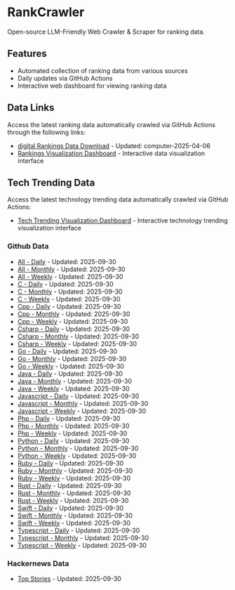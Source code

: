 # RankCrawler

Open-source LLM-Friendly Web Crawler & Scraper for ranking data.

## Features

* Automated collection of ranking data from various sources
* Daily updates via GitHub Actions
* Interactive web dashboard for viewing ranking data


## Data Links

Access the latest ranking data automatically crawled via GitHub Actions through the following links:

* [digital Rankings Data Download](https://github.com/chenjy16/RankCrawler/blob/main/data/1688/digital_computer_2025-04-06.json) - Updated: computer-2025-04-06
* [Rankings Visualization Dashboard](https://chenjy16.github.io/RankCrawler/1688_rankings.html) - Interactive data visualization interface




## Tech Trending Data

Access the latest technology trending data automatically crawled via GitHub Actions:

* [Tech Trending Visualization Dashboard](https://chenjy16.github.io/RankCrawler/tech_trending.html) - Interactive technology trending visualization interface

### Github Data

* [All - Daily](https://github.com/chenjy16/RankCrawler/blob/main/data/github/github_all_daily_2025-09-30.json) - Updated: 2025-09-30
* [All - Monthly](https://github.com/chenjy16/RankCrawler/blob/main/data/github/github_all_monthly_2025-09-30.json) - Updated: 2025-09-30
* [All - Weekly](https://github.com/chenjy16/RankCrawler/blob/main/data/github/github_all_weekly_2025-09-30.json) - Updated: 2025-09-30
* [C - Daily](https://github.com/chenjy16/RankCrawler/blob/main/data/github/github_c_daily_2025-09-30.json) - Updated: 2025-09-30
* [C - Monthly](https://github.com/chenjy16/RankCrawler/blob/main/data/github/github_c_monthly_2025-09-30.json) - Updated: 2025-09-30
* [C - Weekly](https://github.com/chenjy16/RankCrawler/blob/main/data/github/github_c_weekly_2025-09-30.json) - Updated: 2025-09-30
* [Cpp - Daily](https://github.com/chenjy16/RankCrawler/blob/main/data/github/github_cpp_daily_2025-09-30.json) - Updated: 2025-09-30
* [Cpp - Monthly](https://github.com/chenjy16/RankCrawler/blob/main/data/github/github_cpp_monthly_2025-09-30.json) - Updated: 2025-09-30
* [Cpp - Weekly](https://github.com/chenjy16/RankCrawler/blob/main/data/github/github_cpp_weekly_2025-09-30.json) - Updated: 2025-09-30
* [Csharp - Daily](https://github.com/chenjy16/RankCrawler/blob/main/data/github/github_csharp_daily_2025-09-30.json) - Updated: 2025-09-30
* [Csharp - Monthly](https://github.com/chenjy16/RankCrawler/blob/main/data/github/github_csharp_monthly_2025-09-30.json) - Updated: 2025-09-30
* [Csharp - Weekly](https://github.com/chenjy16/RankCrawler/blob/main/data/github/github_csharp_weekly_2025-09-30.json) - Updated: 2025-09-30
* [Go - Daily](https://github.com/chenjy16/RankCrawler/blob/main/data/github/github_go_daily_2025-09-30.json) - Updated: 2025-09-30
* [Go - Monthly](https://github.com/chenjy16/RankCrawler/blob/main/data/github/github_go_monthly_2025-09-30.json) - Updated: 2025-09-30
* [Go - Weekly](https://github.com/chenjy16/RankCrawler/blob/main/data/github/github_go_weekly_2025-09-30.json) - Updated: 2025-09-30
* [Java - Daily](https://github.com/chenjy16/RankCrawler/blob/main/data/github/github_java_daily_2025-09-30.json) - Updated: 2025-09-30
* [Java - Monthly](https://github.com/chenjy16/RankCrawler/blob/main/data/github/github_java_monthly_2025-09-30.json) - Updated: 2025-09-30
* [Java - Weekly](https://github.com/chenjy16/RankCrawler/blob/main/data/github/github_java_weekly_2025-09-30.json) - Updated: 2025-09-30
* [Javascript - Daily](https://github.com/chenjy16/RankCrawler/blob/main/data/github/github_javascript_daily_2025-09-30.json) - Updated: 2025-09-30
* [Javascript - Monthly](https://github.com/chenjy16/RankCrawler/blob/main/data/github/github_javascript_monthly_2025-09-30.json) - Updated: 2025-09-30
* [Javascript - Weekly](https://github.com/chenjy16/RankCrawler/blob/main/data/github/github_javascript_weekly_2025-09-30.json) - Updated: 2025-09-30
* [Php - Daily](https://github.com/chenjy16/RankCrawler/blob/main/data/github/github_php_daily_2025-09-30.json) - Updated: 2025-09-30
* [Php - Monthly](https://github.com/chenjy16/RankCrawler/blob/main/data/github/github_php_monthly_2025-09-30.json) - Updated: 2025-09-30
* [Php - Weekly](https://github.com/chenjy16/RankCrawler/blob/main/data/github/github_php_weekly_2025-09-30.json) - Updated: 2025-09-30
* [Python - Daily](https://github.com/chenjy16/RankCrawler/blob/main/data/github/github_python_daily_2025-09-30.json) - Updated: 2025-09-30
* [Python - Monthly](https://github.com/chenjy16/RankCrawler/blob/main/data/github/github_python_monthly_2025-09-30.json) - Updated: 2025-09-30
* [Python - Weekly](https://github.com/chenjy16/RankCrawler/blob/main/data/github/github_python_weekly_2025-09-30.json) - Updated: 2025-09-30
* [Ruby - Daily](https://github.com/chenjy16/RankCrawler/blob/main/data/github/github_ruby_daily_2025-09-30.json) - Updated: 2025-09-30
* [Ruby - Monthly](https://github.com/chenjy16/RankCrawler/blob/main/data/github/github_ruby_monthly_2025-09-30.json) - Updated: 2025-09-30
* [Ruby - Weekly](https://github.com/chenjy16/RankCrawler/blob/main/data/github/github_ruby_weekly_2025-09-30.json) - Updated: 2025-09-30
* [Rust - Daily](https://github.com/chenjy16/RankCrawler/blob/main/data/github/github_rust_daily_2025-09-30.json) - Updated: 2025-09-30
* [Rust - Monthly](https://github.com/chenjy16/RankCrawler/blob/main/data/github/github_rust_monthly_2025-09-30.json) - Updated: 2025-09-30
* [Rust - Weekly](https://github.com/chenjy16/RankCrawler/blob/main/data/github/github_rust_weekly_2025-09-30.json) - Updated: 2025-09-30
* [Swift - Daily](https://github.com/chenjy16/RankCrawler/blob/main/data/github/github_swift_daily_2025-09-30.json) - Updated: 2025-09-30
* [Swift - Monthly](https://github.com/chenjy16/RankCrawler/blob/main/data/github/github_swift_monthly_2025-09-30.json) - Updated: 2025-09-30
* [Swift - Weekly](https://github.com/chenjy16/RankCrawler/blob/main/data/github/github_swift_weekly_2025-09-30.json) - Updated: 2025-09-30
* [Typescript - Daily](https://github.com/chenjy16/RankCrawler/blob/main/data/github/github_typescript_daily_2025-09-30.json) - Updated: 2025-09-30
* [Typescript - Monthly](https://github.com/chenjy16/RankCrawler/blob/main/data/github/github_typescript_monthly_2025-09-30.json) - Updated: 2025-09-30
* [Typescript - Weekly](https://github.com/chenjy16/RankCrawler/blob/main/data/github/github_typescript_weekly_2025-09-30.json) - Updated: 2025-09-30

### Hackernews Data

* [Top Stories](https://github.com/chenjy16/RankCrawler/blob/main/data/hackernews/hackernews_top_2025-09-30.json) - Updated: 2025-09-30


